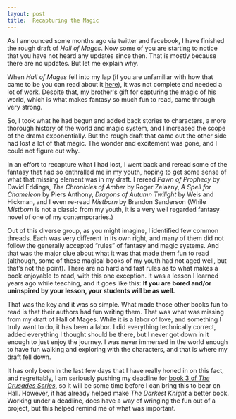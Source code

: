 ```yaml
---
layout: post
title:  Recapturing the Magic
---
```

As I announced some months ago via twitter and facebook, I have finished the rough draft of _Hall of Mages_. Now some of you are starting to notice that you have not heard any updates since then. That is mostly because there are no updates. But let me explain why.

When _Hall of Mages_ fell into my lap (if you are unfamiliar with how that came to be you can read about it <a href='{{site.baseurl}}/authors/jared_batchelor'>here</a>), it was not complete and needed a lot of work. Despite that, my brother's gift for capturing the magic of his world, which is what makes fantasy so much fun to read, came through very strong. 
<!--more-->

So, I took what he had begun and added back stories to characters, a more thorough history of the world and magic system, and I increased the scope of the drama exponentially. But the rough draft that came out the other side had lost a lot of that magic. The wonder and excitement was gone, and I could not figure out why.

In an effort to recapture what I had lost, I went back and reread some of the fantasy that had so enthralled me in my youth, hoping to get some sense of what that missing element was in my draft. I reread _Pawn of Prophecy_ by David Eddings, _The Chronicles of Amber_ by Roger Zelazny, _A Spell for Chameleon_ by Piers Anthony, _Dragons of Autumn Twilight_ by Weis and Hickman, and I even re-read _Mistborn_ by Brandon Sanderson (While _Mistborn_ is not a classic from my youth, it is a very well regarded fantasy novel of one of my contemporaries.)

Out of this diverse group, as you might imagine, I identified few common threads. Each was very different in its own right, and many of them did not follow the generally accepted “rules” of fantasy and magic systems. And that was the major clue about what it was that made them fun to read (although, some of these magical books of my youth had not aged well, but that’s not the point). There are no hard and fast rules as to what makes a book enjoyable to read, with this one exception. It was a lesson I learned years ago while teaching, and it goes like this: __If you are bored and/or uninspired by your lesson, your students will be as well.__

That was the key and it was so simple. What made those other books fun to read is that their authors had fun writing them. That was what was missing from my draft of Hall of Mages. While it is a labor of love, and something I truly want to do, it has been a labor. I did everything technically correct, added everything I thought should be there, but I never got down in it enough to just enjoy the journey. I was never immersed in the world enough to have fun walking and exploring with the characters, and that is where my draft fell down.

It has only been in the last few days that I have really honed in on this fact, and regrettably, I am seriously pushing my deadline for <a href='{{site.baseurl}}/shop'>book 3 of _The Crusades Series_</a>, so it will be some time before I can bring this to bear on Hall. However, it has already helped make _The Darkest Knight_ a better book. Working under a deadline, does have a way of wringing the fun out of a project, but this helped remind me of what was important.
